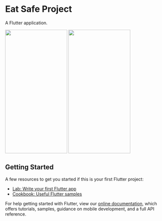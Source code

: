 # Eat Safe Project

A Flutter application.

<img src="https://user-images.githubusercontent.com/71315238/98944740-845b8d00-2517-11eb-9222-abd7fad6b765.jpg" width="200" height="400" />   <img src="https://user-images.githubusercontent.com/71315238/98946160-89214080-2519-11eb-9855-30505b6f8220.jpg" width="200" height="400" />

## Getting Started

A few resources to get you started if this is your first Flutter project:

- [Lab: Write your first Flutter app](https://flutter.dev/docs/get-started/codelab)
- [Cookbook: Useful Flutter samples](https://flutter.dev/docs/cookbook)

For help getting started with Flutter, view our
[online documentation](https://flutter.dev/docs), which offers tutorials,
samples, guidance on mobile development, and a full API reference.
